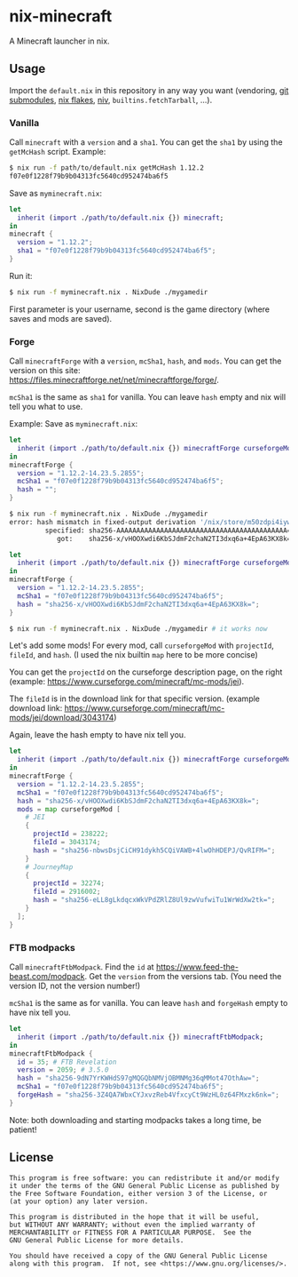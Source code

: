 # nix-minecraft
A Minecraft launcher in nix.

## Usage
Import the `default.nix` in this repository in any way you want (vendoring, [git submodules](https://git-scm.com/book/en/v2/Git-Tools-Submodules), [nix flakes](https://nixos.wiki/wiki/Flakes), [niv](https://github.com/nmattia/niv), `builtins.fetchTarball`, ...).

### Vanilla
Call `minecraft` with a `version` and a `sha1`. You can get the `sha1` by using the `getMcHash` script.
Example:
```sh
$ nix run -f path/to/default.nix getMcHash 1.12.2
f07e0f1228f79b9b04313fc5640cd952474ba6f5
```
Save as `myminecraft.nix`:
```nix
let
  inherit (import ./path/to/default.nix {}) minecraft;
in
minecraft {
  version = "1.12.2";
  sha1 = "f07e0f1228f79b9b04313fc5640cd952474ba6f5";
}
```
Run it:
```sh
$ nix run -f myminecraft.nix . NixDude ./mygamedir
```
First parameter is your username, second is the game directory (where saves and mods are saved).

### Forge
Call `minecraftForge` with a `version`, `mcSha1`, `hash`, and `mods`.
You can get the version on this site: https://files.minecraftforge.net/net/minecraftforge/forge/.

`mcSha1` is the same as `sha1` for vanilla.
You can leave `hash` empty and nix will tell you what to use.

Example:
Save as `myminecraft.nix`:
```nix
let
  inherit (import ./path/to/default.nix {}) minecraftForge curseforgeMod;
in
minecraftForge {
  version = "1.12.2-14.23.5.2855";
  mcSha1 = "f07e0f1228f79b9b04313fc5640cd952474ba6f5";
  hash = "";
}
```
```sh
$ nix run -f myminecraft.nix . NixDude ./mygamedir
error: hash mismatch in fixed-output derivation '/nix/store/m50zdpi4iywmpa1839kmmkj4s5a9gl2w-forge-1.12.2-14.23.5.2855-installer.jar.drv':
         specified: sha256-AAAAAAAAAAAAAAAAAAAAAAAAAAAAAAAAAAAAAAAAAAA=
            got:    sha256-x/vHOOXwdi6KbSJdmF2chaN2TI3dxq6a+4EpA63KX8k=
```
```nix
let
  inherit (import ./path/to/default.nix {}) minecraftForge curseforgeMod;
in
minecraftForge {
  version = "1.12.2-14.23.5.2855";
  mcSha1 = "f07e0f1228f79b9b04313fc5640cd952474ba6f5";
  hash = "sha256-x/vHOOXwdi6KbSJdmF2chaN2TI3dxq6a+4EpA63KX8k=";
}
```
```sh
$ nix run -f myminecraft.nix . NixDude ./mygamedir # it works now
```
Let's add some mods!
For every mod, call `curseforgeMod` with `projectId`, `fileId`, and `hash`. (I used the nix builtin `map` here to be more concise)

You can get the `projectId` on the curseforge description page, on the right (example: https://www.curseforge.com/minecraft/mc-mods/jei).

The `fileId` is in the download link for that specific version. (example download link: https://www.curseforge.com/minecraft/mc-mods/jei/download/3043174)

Again, leave the hash empty to have nix tell you.
```nix
let
  inherit (import ./path/to/default.nix {}) minecraftForge curseforgeMod;
in
minecraftForge {
  version = "1.12.2-14.23.5.2855";
  mcSha1 = "f07e0f1228f79b9b04313fc5640cd952474ba6f5";
  hash = "sha256-x/vHOOXwdi6KbSJdmF2chaN2TI3dxq6a+4EpA63KX8k=";
  mods = map curseforgeMod [
    # JEI
    {
      projectId = 238222;
      fileId = 3043174;
      hash = "sha256-nbwsDsjCiCH91dykh5CQiVAWB+4lwOhHDEPJ/QvRIFM=";
    }
    # JourneyMap
    {
      projectId = 32274;
      fileId = 2916002;
      hash = "sha256-eLL8gLkdqcxWkVPdZRlZ8Ul9zwVufwiTu1WrWdXw2tk=";
    }
  ];
}
```

### FTB modpacks
Call `minecraftFtbModpack`. Find the `id` at https://www.feed-the-beast.com/modpack. Get the `version` from the versions tab. (You need the version ID, not the version number!)

`mcSha1` is the same as for vanilla.
You can leave `hash` and `forgeHash` empty to have nix tell you.
```nix
let
  inherit (import ./path/to/default.nix {}) minecraftFtbModpack;
in
minecraftFtbModpack {
  id = 35; # FTB Revelation
  version = 2059; # 3.5.0
  hash = "sha256-9dN7YrKWHdS97gMQGQbNMVjOBMNMg36qMMot47OthAw=";
  mcSha1 = "f07e0f1228f79b9b04313fc5640cd952474ba6f5";
  forgeHash = "sha256-3Z4QA7WbxCYJxvzReb4VfxcyCt9WzHL0z64FMxzk6nk=";
}
```
Note: both downloading and starting modpacks takes a long time, be patient!

## License
    This program is free software: you can redistribute it and/or modify
    it under the terms of the GNU General Public License as published by
    the Free Software Foundation, either version 3 of the License, or
    (at your option) any later version.

    This program is distributed in the hope that it will be useful,
    but WITHOUT ANY WARRANTY; without even the implied warranty of
    MERCHANTABILITY or FITNESS FOR A PARTICULAR PURPOSE.  See the
    GNU General Public License for more details.

    You should have received a copy of the GNU General Public License
    along with this program.  If not, see <https://www.gnu.org/licenses/>.
